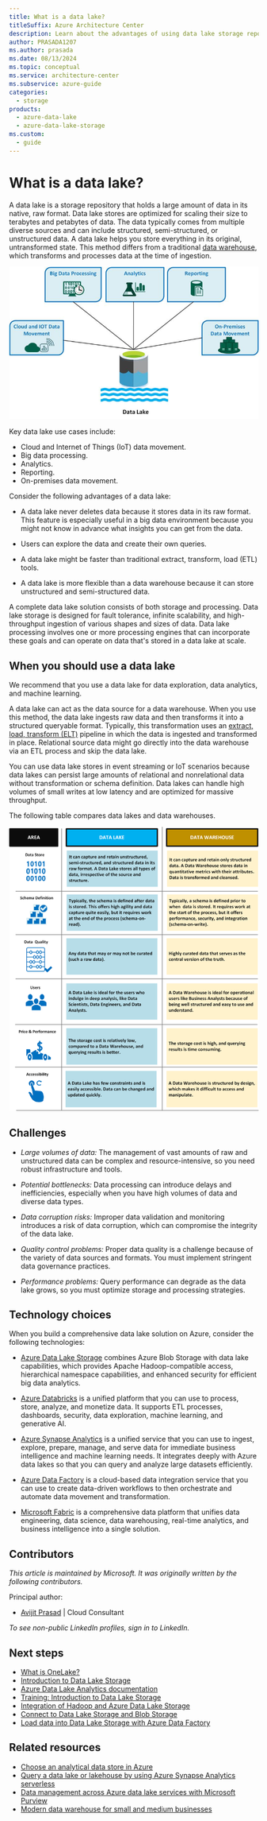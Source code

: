 ```yaml
---
title: What is a data lake?
titleSuffix: Azure Architecture Center
description: Learn about the advantages of using data lake storage repositories, which can hold terabytes and petabytes of data in its native, raw format.
author: PRASADA1207
ms.author: prasada
ms.date: 08/13/2024
ms.topic: conceptual
ms.service: architecture-center
ms.subservice: azure-guide
categories:
  - storage
products:
  - azure-data-lake
  - azure-data-lake-storage
ms.custom:
  - guide
---
```


# What is a data lake?

A data lake is a storage repository that holds a large amount of data in its native, raw format. Data lake stores are optimized for scaling their size to terabytes and petabytes of data. The data typically comes from multiple diverse sources and can include structured, semi-structured, or unstructured data. A data lake helps you store everything in its original, untransformed state. This method differs from a traditional [data warehouse](../relational-data/data-warehousing.yml), which transforms and processes data at the time of ingestion.

![A diagram that shows various data lake use cases.](./images/data-lake-use-cases.jpg)

Key data lake use cases include:
- Cloud and Internet of Things (IoT) data movement.
- Big data processing.
- Analytics.
- Reporting.
- On-premises data movement.

Consider the following advantages of a data lake:

- A data lake never deletes data because it stores data in its raw format. This feature is especially useful in a big data environment because you might not know in advance what insights you can get from the data.

- Users can explore the data and create their own queries.
- A data lake might be faster than traditional extract, transform, load (ETL) tools.
- A data lake is more flexible than a data warehouse because it can store unstructured and semi-structured data.

A complete data lake solution consists of both storage and processing. Data lake storage is designed for fault tolerance, infinite scalability, and high-throughput ingestion of various shapes and sizes of data. Data lake processing involves one or more processing engines that can incorporate these goals and can operate on data that's stored in a data lake at scale.

## When you should use a data lake

We recommend that you use a data lake for data exploration, data analytics, and machine learning.

A data lake can act as the data source for a data warehouse. When you use this method, the data lake ingests raw data and then transforms it into a structured queryable format. Typically, this transformation uses an [extract, load, transform (ELT)](../relational-data/etl.yml#extract-load-and-transform-elt) pipeline in which the data is ingested and transformed in place. Relational source data might go directly into the data warehouse via an ETL process and skip the data lake.

You can use data lake stores in event streaming or IoT scenarios because data lakes can persist large amounts of relational and nonrelational data without transformation or schema definition. Data lakes can handle high volumes of small writes at low latency and are optimized for massive throughput.

The following table compares data lakes and data warehouses.

![A table that compares data lake features with data warehouse features.](./images/comparing-data-lakes-and-data-warehouses.png)

## Challenges

- *Large volumes of data:* The management of vast amounts of raw and unstructured data can be complex and resource-intensive, so you need robust infrastructure and tools.

- *Potential bottlenecks:* Data processing can introduce delays and inefficiencies, especially when you have high volumes of data and diverse data types.
- *Data corruption risks:* Improper data validation and monitoring introduces a risk of data corruption, which can compromise the integrity of the data lake.
- *Quality control problems:* Proper data quality is a challenge because of the variety of data sources and formats. You must implement stringent data governance practices.
- *Performance problems:* Query performance can degrade as the data lake grows, so you must optimize storage and processing strategies.

## Technology choices

When you build a comprehensive data lake solution on Azure, consider the following technologies:

- [Azure Data Lake Storage](/azure/storage/blobs/data-lake-storage-introduction) combines Azure Blob Storage with data lake capabilities, which provides Apache Hadoop-compatible access, hierarchical namespace capabilities, and enhanced security for efficient big data analytics.

- [Azure Databricks](/azure/databricks/introduction/) is a unified platform that you can use to process, store, analyze, and monetize data. It supports ETL processes, dashboards, security, data exploration, machine learning, and generative AI.
- [Azure Synapse Analytics](/azure/synapse-analytics/overview-what-is) is a unified service that you can use to ingest, explore, prepare, manage, and serve data for immediate business intelligence and machine learning needs. It integrates deeply with Azure data lakes so that you can query and analyze large datasets efficiently.
- [Azure Data Factory](/azure/data-factory/introduction) is a cloud-based data integration service that you can use to create data-driven workflows to then orchestrate and automate data movement and transformation.
- [Microsoft Fabric](/fabric/get-started/microsoft-fabric-overview) is a comprehensive data platform that unifies data engineering, data science, data warehousing, real-time analytics, and business intelligence into a single solution.

## Contributors

*This article is maintained by Microsoft. It was originally written by the following contributors.*

Principal author:

 - [Avijit Prasad](https://www.linkedin.com/in/avijit-prasad-96768a42/) | Cloud Consultant

*To see non-public LinkedIn profiles, sign in to LinkedIn.*

## Next steps
- [What is OneLake?](/fabric/onelake/onelake-overview)
- [Introduction to Data Lake Storage](/azure/storage/blobs/data-lake-storage-introduction)
- [Azure Data Lake Analytics documentation](/azure/data-lake-analytics)
- [Training: Introduction to Data Lake Storage](/training/modules/intro-to-azure-data-lake-storage)
- [Integration of Hadoop and Azure Data Lake Storage](/azure/hdinsight/hdinsight-hadoop-use-data-lake-storage-gen2)
- [Connect to Data Lake Storage and Blob Storage](/azure/databricks/connect/storage/azure-storage)
- [Load data into Data Lake Storage with Azure Data Factory](/azure/data-factory/load-azure-data-lake-storage-gen2)

## Related resources

- [Choose an analytical data store in Azure](../technology-choices/analytical-data-stores.md)
- [Query a data lake or lakehouse by using Azure Synapse Analytics serverless](../../example-scenario/data/synapse-exploratory-data-analytics.yml)
- [Data management across Azure data lake services with Microsoft Purview](../../solution-ideas/articles/azure-purview-data-lake-estate-architecture.yml)
- [Modern data warehouse for small and medium businesses](../../example-scenario/data/small-medium-data-warehouse.yml)
